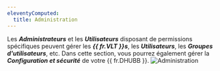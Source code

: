 ```yaml
---
eleventyComputed:
  title: Administration
---
```

Les ***Administrateurs*** et les ***Utilisateurs*** disposant de permissions spécifiques peuvent gérer les ***{{ fr.VLT }}s***, les ***Utilisateurs***, les ***Groupes d'utilisateurs***, etc. Dans cette section, vous pourrez également gérer la ***Configuration et sécurité*** de votre {{ fr.DHUBB }}.
![Administration](https://cdnweb.devolutions.net/docs/fr/hub/Hub4023.png)
